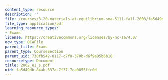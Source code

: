 ```yaml
---
content_type: resource
description: ''
file: /courses/3-20-materials-at-equilibrium-sma-5111-fall-2003/fa5d49db84ab637a7f377ca0855ffc0d_2002_e1_s.pdf
file_type: application/pdf
learning_resource_types:
- Exams
license: https://creativecommons.org/licenses/by-nc-sa/4.0/
ocw_type: OCWFile
parent_title: Exams
parent_type: CourseSection
parent_uid: 730fb542-0117-c7f8-370b-d6f9a95b6b18
resourcetype: Document
title: 2002_e1_s.pdf
uid: fa5d49db-84ab-637a-7f37-7ca0855ffc0d
---
```

